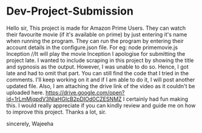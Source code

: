 # Dev-Project-Submission
Hello sir,
This project is made for Amazon Prime Users. They can watch their favourite movie (if it's available on prime) by just entering it's name when running the program. They can run the program by entering their account details in the configure.json file. 
For eg: node primemovie.js Inception //It will play the movie Inception
I apologise for submitting the project late. I wanted to include scraping in this project by showing the title and sypnosis as the output. However, I was unable to do so. Hence, I got late and had to omit that part. You can still find the code that I tried in the comments. I'll keep working on it and if I am able to do it, I will post another updated file.
Also, I am attaching the drive link of the video as it couldn't be uploaded here.
https://drive.google.com/open?id=1rLmMjqpdV3NIaHGIcB2pDIOd0CZESNMZ
I certainly had fun making this. I would really appreciate if you can kindly review and guide me on how to improve this project.
Thanks a lot, sir.

sincerely,
Wajeeha
